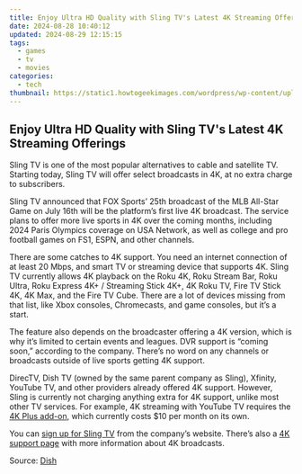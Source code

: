 ```yaml
---
title: Enjoy Ultra HD Quality with Sling TV's Latest 4K Streaming Offerings
date: 2024-08-28 10:40:12
updated: 2024-08-29 12:15:15
tags:
  - games
  - tv
  - movies
categories:
  - tech
thumbnail: https://static1.howtogeekimages.com/wordpress/wp-content/uploads/2024/07/slingtv.jpg
---
```


## Enjoy Ultra HD Quality with Sling TV's Latest 4K Streaming Offerings

Sling TV is one of the most popular alternatives to cable and satellite TV. Starting today, Sling TV will offer select broadcasts in 4K, at no extra charge to subscribers.

 Sling TV announced that FOX Sports’ 25th broadcast of the MLB All-Star Game on July 16th will be the platform’s first live 4K broadcast. The service plans to offer more live sports in 4K over the coming months, including 2024 Paris Olympics coverage on USA Network, as well as college and pro football games on FS1, ESPN, and other channels.

 There are some catches to 4K support. You need an internet connection of at least 20 Mbps, and smart TV or streaming device that supports 4K. Sling TV currently allows 4K playback on the Roku 4K, Roku Stream Bar, Roku Ultra, Roku Express 4K+ / Streaming Stick 4K+, 4K Roku TV, Fire TV Stick 4K, 4K Max, and the Fire TV Cube. There are a lot of devices missing from that list, like Xbox consoles, Chromecasts, and game consoles, but it’s a start.

 The feature also depends on the broadcaster offering a 4K version, which is why it’s limited to certain events and leagues. DVR support is “coming soon,” according to the company. There’s no word on any channels or broadcasts outside of live sports getting 4K support.

 DirecTV, Dish TV (owned by the same parent company as Sling), Xfinity, YouTube TV, and other providers already offered 4K support. However, Sling is currently not charging anything extra for 4K support, unlike most other TV services. For example, 4K streaming with YouTube TV requires the [4K Plus add-on](https://support.google.com/youtubetv/answer/10383365), which currently costs $10 per month on its own.

 You can [sign up for Sling TV](https://sling-tv.pxf.io/c/156932/1132376/14334?subId1=UUhtgUeUpU2004192&subId2=ehtg&u=https%3A%2F%2Fwww.sling.com%2F) from the company’s website. There’s also a [4K support page](https://sling-tv.pxf.io/c/156932/1132376/14334?subId1=UUhtgUeUpU2004192&subId2=ehtg&u=https%3A%2F%2Fwww.sling.com%2Fhelp%2Fen%2F4k) with more information about 4K broadcasts.

 Source: [Dish](https://about.dish.com/2024-07-16-Sling-TV-Introduces-4K-Viewing-Experience-for-FOX-Sports-Broadcast-of-Tonights-MLB-All-Star-Game)

<ins class="adsbygoogle"
     style="display:block"
     data-ad-format="autorelaxed"
     data-ad-client="ca-pub-7571918770474297"
     data-ad-slot="1223367746"></ins>



<ins class="adsbygoogle"
     style="display:block"
     data-ad-client="ca-pub-7571918770474297"
     data-ad-slot="8358498916"
     data-ad-format="auto"
     data-full-width-responsive="true"></ins>
